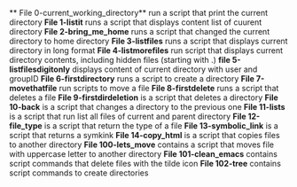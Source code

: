 ** File 0-current_working_directory** run a script that print the current directory
**File 1-listit** runs a script that displays content list of cuurent directory
**File 2-bring_me_home** runs a script that changed the current directory to home directory
**File 3-listfiles** runs a script that displays current directory in long format
**File 4-listmorefiles** run script that displays  current directory contents, including hidden files (starting with .)
**file 5-listfilesdigitonly** displays content of current directory with user and groupID
**File 6-firstdirectory** runs a script to create a directory
**File 7-movethatfile** run scripts to move a file
**File 8-firstdelete** runs a script that deletes a file
**File 9-firstdirdeletion** is a script that deletes a directory
**File 10-back** is a script that changes a directory to the previous one
**File 11-lists** is a script that run list all files of current and parent directory
**File 12-file_type** is a script that return the type of a file
**File 13-symbolic_link** is a script that returns a symkink
**File 14-copy_html** is a script that copies files to another directory
**File 100-lets_move** contains a script that moves file with uppercase letter to another directory
**File 101-clean_emacs** contains script commands that delete files with the tilde icon
**File 102-tree** contains script commands to create directories
